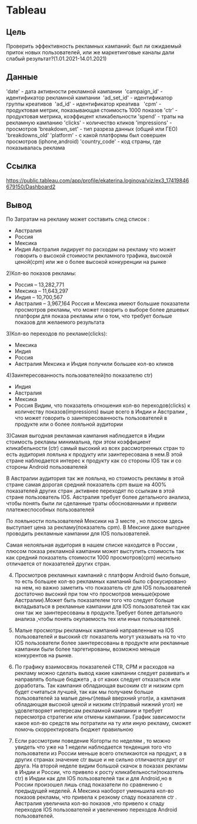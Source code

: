 # Tableau

## Цель
 Проверить эффективность рекламных кампаний: был ли ожидаемый приток новых пользователей, или же маркетинговые каналы дали
слабый результат?(1.01.2021-14.01.2021)

 ## Данные 
'date' - дата активности рекламной кампании 
'campaign_id' - идентификатор рекламной кампании 
'ad_set_id' - идентификатор группы креативов 
'ad_id' -  идентификатор креатива  
'cpm' - продуктовая метрик, показывающая стоимость 1000 показов
'ctr' - продуктовая метрика, коэффицент кликабельности
'spend' - траты на рекламную кампанию 
'clicks' - количество кликов
'impressions' - просмотров
'breakdown_set' - тип разреза данных (общий или ГЕО) 
'breakdowns_old' 
'platform' - с какой платформы был совершен просмотров (iphone,android)
'country_code' - код страны, где показывалась реклама 

## Cсылка
  https://public.tableau.com/app/profile/ekaterina.loginova/viz/ex3_17419846679150/Dashboard2

## Вывод
По Затратам на рекламу может составить след список :
* Австралия
* Россия
* Мексика
* Индия
Австралия лидирует по расходам на рекламу что может говорить о высокой стоимости рекламного трафика, высокой ценой(cpm)
или же о более высокой конкуренции на рынке

2)Кол-во показов рекламы:
* Россия – 13,282,771
* Мексика – 11,643,297
* Индия – 10,700,567
* Австралия – 3,967,164
Россия и Мексика имеют большие показатели просмотров рекламы, что может говорить о выборе более
дешевых платформ для показа рекламы или о том, что требует больше показов для желаемого результата

3)Кол-во переходов по рекламе(clicks):
* Мексика
* Индия
* Россия
* Австралия
Мексика и Индия получили большее кол-во кликов

4)Заинтересованность пользователей(по показателю ctr)
* Индия
* Австралия
* Мексика
* Россия
Видим, что показатель отношения кол-во переходов(clicks) к количеству  показов(impressions) выше всего в Индии и Австралии ,
что может говорить о заинтересованность пользователей в продукте или о более лояльной аудитории

3)Самая выгодная рекламная кампания наблюдается в Индии стоимость
рекламы минимальна, при этом коэффициент кликабельности (ctr) самый высокий из всех
рассмотренных стран то есть аудитория лояльна к продукту или заинтересована
в нем.В этой стране наблюдается интерес к продукту как со стороны IOS так и
со стороны Android пользователей

В Австралии аудитория так же лояльна, но стоимость рекламы в этой стране самая дорогая средний показатель cpm выше на 400% 
показателей других стран ,активнее переходят по ссылкам в этой стране пользователь IOS. Австралия требует более детального анализа, 
чтобы понять были ли сделанные траты обоснованными и привели платежеспособных пользователей

По лояльности пользователей Мексики на 3 месте , но плюсом здесь выступает цена за рекламу(показатель cpm). 
В Мексике даже выгоднее проводить рекламные кампании для IOS пользователей. 

Самая нелояльная аудитория в нашем списке находится в России , 
плюсом показа рекламной кампании может выступить стоимость так как средний показатель стоимости 1000 просмотров(cpm)
несильно отличается от показателей других стран.

4) Просмотров рекламных кампаний с платформ Android было больше, то есть
большее кол-во рекламных кампаний было сфокусировано на нем, но важно
заметить что показатель ctr для IOS пользователей достаточно высокий при том
что просмотров меньше(кроме Австралии).Может быть показателем того что
следует больше вкладываться в рекламные кампании для IOS пользователей так
как они так же заинтересованы в продукте.Требует более детального
анализа ,чтобы понять окупаемость тех или иных пользователей.

5) Малые просмотры рекламных кампаний направленные на IOS пользователей и высокий ctr показатель могут указывать на то что IOS 
пользователи более заинтересованы в продукте или рекламные кампании были более таргетированы, возможно меньше конкурентов на рынке.

6) По графику взаимосвязь показателей CTR, СPM и расходов на рекламу можно
сделать вывод какие кампании следует развивать и направлять больше бюджета ,
а от каких следует отказаться или доработать. Так кампания обладающая
высоким ctr и низким cpm будет считаться лучшей, так как мы получаем больше
пользователей за малые деньг(левый вверхний угол)и, а кампания обладающая высокой ценой и
низким ctr(правый нижний угол) не удовлетворяет интересам рекламной кампании и требует
пересмотра стратегии или отмены кампании. График зависимости какое кол-во
средств мы потратили на ту или иную рекламу, сможет помочь скорректировать
бюджет правильною

7) Если рассмотрим поведение Когорты по неделям , то можно увидеть что уже
на 1 недели наблюдается тенденция того что пользователи из России меньше
всего откликаются на продукт,  а в других странах значение ctr выше и не сильно
отличаются друг от друга.
На второй неделе видим большой скачок в показах рекламы в Индии и России,
что привело к росту кликабельности(показтель ctr) в Индии как для IOS пользователей так и для
Android,но в России произошел лишь спад показатели по сравнению с предыдущей неделей. А Мексика
наоборот уменьшила кол-во показов рекламы, что привела к резкому спаду
показателя ctr . Австралия увеличила кол-во показов ,что привело к спаду
переходов IOS пользователей и увеличению переходов Android пользователей.
